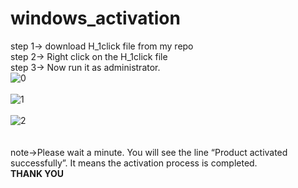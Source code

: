 # windows_activation
step 1-> download H_1click file from my repo <br />
step 2-> Right click on the H_1click file<br />
step 3-> Now run it as administrator. <br />
![0](https://github.com/upadrastaharshavardhan/windows_activation/assets/62492737/7345151e-4a3e-40f7-82b6-96ba05567069)<br />
<br />
![1](https://github.com/upadrastaharshavardhan/windows_activation/assets/62492737/c86fcdfe-173e-4fe0-b35c-cb5ac5746687)<br />
<br />
![2](https://github.com/upadrastaharshavardhan/windows_activation/assets/62492737/f8f46dd1-c3a5-443f-945d-9d30d93a38ec)<br />
<br />
<br />
note->Please wait a minute. You will see the line “Product activated successfully”. It means the activation process is completed.<br />
__THANK YOU__
